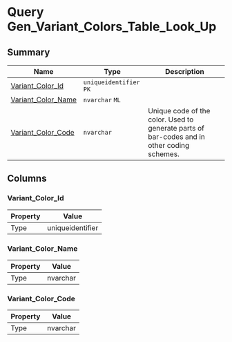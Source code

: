 # Query Gen_Variant_Colors_Table_Look_Up


## Summary

| Name | Type | Description |
| - | - | --- |
|[Variant_Color_Id](#variant_color_id)|`uniqueidentifier` `PK`||
|[Variant_Color_Name](#variant_color_name)|`nvarchar` `ML`||
|[Variant_Color_Code](#variant_color_code)|`nvarchar` |Unique code of the color. Used to generate parts of bar-codes and in other coding schemes.|

## Columns

### Variant_Color_Id

| Property | Value |
| - | - |
|Type|uniqueidentifier|

### Variant_Color_Name

| Property | Value |
| - | - |
|Type|nvarchar|

### Variant_Color_Code

| Property | Value |
| - | - |
|Type|nvarchar|


